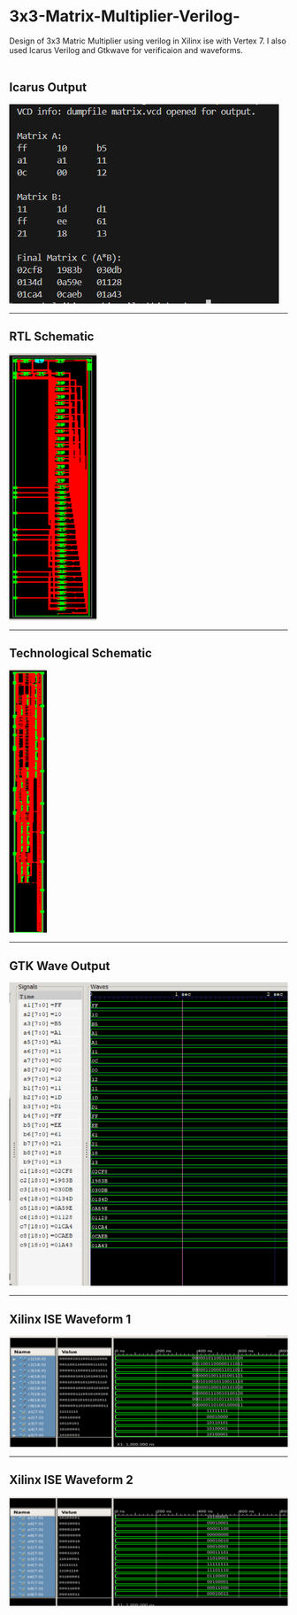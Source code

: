 # 3x3-Matrix-Multiplier-Verilog-
Design of 3x3 Matric Multiplier using verilog in Xilinx ise with Vertex 7. I also used Icarus Verilog and Gtkwave for verificaion and waveforms.
<br><br>
## Icarus Output

![Icarus Output](Icarus%20Output.png)

---

## RTL Schematic

![RTL Schematic](RTL%20Schematic.png)

---

## Technological Schematic

![Technological Schematic](Technological%20Schematic.png)

---

## GTK Wave Output

![GTK Wave output](GTK%20Wave%20output.png)

---

## Xilinx ISE Waveform 1

![Xilinx ISE Waveform 1](Xilinx%20ISE%20Waveform%201.png)

---

## Xilinx ISE Waveform 2

![Xilinx ISE Waveform 2](Xilinx%20ISE%20Waveform%202.png)

